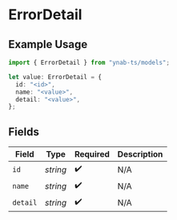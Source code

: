# ErrorDetail

## Example Usage

```typescript
import { ErrorDetail } from "ynab-ts/models";

let value: ErrorDetail = {
  id: "<id>",
  name: "<value>",
  detail: "<value>",
};
```

## Fields

| Field              | Type               | Required           | Description        |
| ------------------ | ------------------ | ------------------ | ------------------ |
| `id`               | *string*           | :heavy_check_mark: | N/A                |
| `name`             | *string*           | :heavy_check_mark: | N/A                |
| `detail`           | *string*           | :heavy_check_mark: | N/A                |